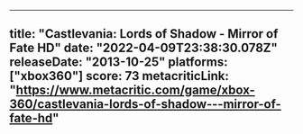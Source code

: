 
---
title: "Castlevania: Lords of Shadow - Mirror of Fate HD"
date: "2022-04-09T23:38:30.078Z"
releaseDate: "2013-10-25"
platforms: ["xbox360"]
score: 73
metacriticLink: "https://www.metacritic.com/game/xbox-360/castlevania-lords-of-shadow---mirror-of-fate-hd"
---
